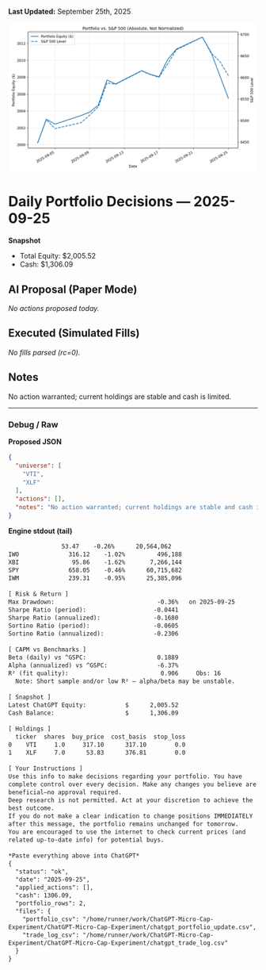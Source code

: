 **Last Updated:** September 25th, 2025

![Latest Performance Results](Results.png)

# Daily Portfolio Decisions — 2025-09-25

**Snapshot**
- Total Equity: $2,005.52
- Cash: $1,306.09

## AI Proposal (Paper Mode)
_No actions proposed today._

## Executed (Simulated Fills)
_No fills parsed (rc=0)._

## Notes
No action warranted; current holdings are stable and cash is limited.

---
### Debug / Raw
**Proposed JSON**
```json
{
  "universe": [
    "VTI",
    "XLF"
  ],
  "actions": [],
  "notes": "No action warranted; current holdings are stable and cash is limited."
}
```

**Engine stdout (tail)**
```
               53.47    -0.26%      20,564,062
IWO              316.12    -1.02%         496,188
XBI               95.86    -1.62%       7,266,144
SPY              658.05    -0.46%      60,715,682
IWM              239.31    -0.95%      25,385,096

[ Risk & Return ]
Max Drawdown:                             -0.36%   on 2025-09-25
Sharpe Ratio (period):                   -0.0441
Sharpe Ratio (annualized):               -0.1680
Sortino Ratio (period):                  -0.0605
Sortino Ratio (annualized):              -0.2306

[ CAPM vs Benchmarks ]
Beta (daily) vs ^GSPC:                    0.1889
Alpha (annualized) vs ^GSPC:              -6.37%
R² (fit quality):                          0.906     Obs: 16
  Note: Short sample and/or low R² — alpha/beta may be unstable.

[ Snapshot ]
Latest ChatGPT Equity:           $      2,005.52
Cash Balance:                    $      1,306.09

[ Holdings ]
  ticker  shares  buy_price  cost_basis  stop_loss
0    VTI     1.0     317.10      317.10        0.0
1    XLF     7.0      53.83      376.81        0.0

[ Your Instructions ]
Use this info to make decisions regarding your portfolio. You have complete control over every decision. Make any changes you believe are beneficial—no approval required.
Deep research is not permitted. Act at your discretion to achieve the best outcome.
If you do not make a clear indication to change positions IMMEDIATELY after this message, the portfolio remains unchanged for tomorrow.
You are encouraged to use the internet to check current prices (and related up-to-date info) for potential buys.

*Paste everything above into ChatGPT*
{
  "status": "ok",
  "date": "2025-09-25",
  "applied_actions": [],
  "cash": 1306.09,
  "portfolio_rows": 2,
  "files": {
    "portfolio_csv": "/home/runner/work/ChatGPT-Micro-Cap-Experiment/ChatGPT-Micro-Cap-Experiment/chatgpt_portfolio_update.csv",
    "trade_log_csv": "/home/runner/work/ChatGPT-Micro-Cap-Experiment/ChatGPT-Micro-Cap-Experiment/chatgpt_trade_log.csv"
  }
}

```